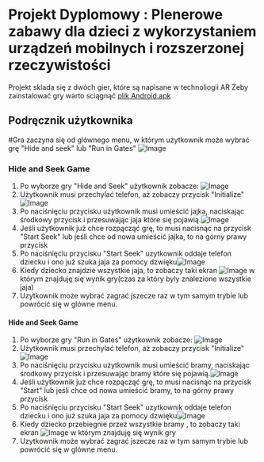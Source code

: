 # Projekt Dyplomowy : Plenerowe zabawy dla dzieci z wykorzystaniem urządzeń mobilnych i rozszerzonej rzeczywistości 
Projekt sklada się z dwóch gier, które są napisane w technoliogii AR
Żeby zainstalować gry warto sciągnąć [plik Android.apk](https://github.com/YuriiPurdenko/diploma-project/raw/master/Builds/Android.apk)
## Podręcznik użytkownika
#Gra zaczyna się od glównego menu, w którym użytkownik może wybrać grę "Hide and seek" lub "Run in Gates"
![Image](src)

### Hide and Seek Game 

1. Po wyborze gry "Hide and Seek" użytkownik zobacze:   ![Image](src)
2. Użytkownik musi przechylać telefon, aż zobaczy przycisk "Initialize" ![Image](src)
3. Po naciśnięciu przycisku użytkownik musi umieścić jajka, naciskając środkowy przycisk i przesuwając jaja które się pojawią.![Image](src)
4. Jeśli użytkownik już chce rozpącząć grę, to musi nacisnąc na przycisk "Start Seek" lub jeśli chce od nowa umieścić jajka, to na górny prawy przycisk
5. Po naciśnięciu przycisku "Start Seek" uzytkownik oddaje telefon dziecku i ono już szuka jaja za pomocy dzwięku![Image](src)
6. Kiedy dziecko znajdzie wszystkie jaja, to zobaczy taki ekran ![Image](src) w którym znajduję się wynik gry(czas za który byly znalezione wszystkie jaja)
7. Uzytkownik może wybrać zagrać jszecze raz w tym samym trybie lub powrócić się w glówne menu.

#### Hide and Seek Game 

1. Po wyborze gry "Run in Gates" użytkownik zobacze:   ![Image](src)
2. Użytkownik musi przechylać telefon, aż zobaczy przycisk "Initialize" ![Image](src)
3. Po naciśnięciu przycisku użytkownik musi umieścić bramy, naciskając środkowy przycisk i przesuwając bramy które się pojawią.![Image](src)
4. Jeśli użytkownik już chce rozpącząć grę, to musi nacisnąc na przycisk "Start" lub jeśli chce od nowa umieścić bramy, to na górny prawy przycisk
5. Po naciśnięciu przycisku "Start Seek" uzytkownik oddaje telefon dziecku i ono już szuka jaja za pomocy dzwięku![Image](src)
6. Kiedy dziecko przebiegnie przez wszystkie bramy , to zobaczy taki ekran ![Image](src) w którym znajduję się wynik gry
7. Uzytkownik może wybrać zagrać jszecze raz w tym samym trybie lub powrócić się w glówne menu.

